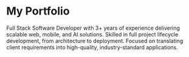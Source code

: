 # My Portfolio

Full Stack Software Developer with 3+ years of experience delivering scalable web, mobile, and AI solutions. Skilled in full project lifecycle development, from architecture to deployment. Focused on translating client requirements into high-quality, industry-standard applications.

